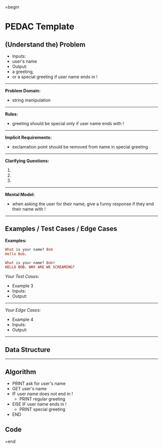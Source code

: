 =begin

PEDAC Template
==============

(Understand the) Problem
------------------------

-  Inputs:
  - user's name
-  Output:
  - a greeting,
  - or a special greeting if user name ends in !

---

**Problem Domain:**
- string manipulation

---

**Rules:**
- greeting should be special only if user name ends with !
---

**Implicit Requirements:**
- exclamation point should be removed from name in special greeting
---

**Clarifying Questions:**

1.
2.
3.

---

**Mental Model:**
- when asking the user for their name, give a funny response if they end their
name with !
---

Examples / Test Cases / Edge Cases
----------------------------------

**Examples:**

```ruby
What is your name? Bob
Hello Bob.
```

```ruby
What is your name? Bob!
HELLO BOB. WHY ARE WE SCREAMING?
```

_Your Test Cases:_

-  Example 3
  -  Inputs:
  -  Output:

---

_Your Edge Cases:_

-  Example 4
  -  Inputs:
  -  Output:

---

Data Structure
--------------

---

Algorithm
---------
- PRINT ask for user's name
- GET user's name
- IF user name does not end in !
  - PRINT regular greeting
- ElSE IF user name ends in !
  - PRINT special greeting
- END

Code
----

=end
